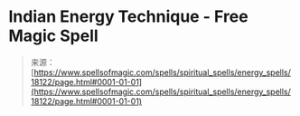 <!--yml

category: 未分类

date: 2024-06-12 18:59:33

-->

# Indian Energy Technique - Free Magic Spell

> 来源：[https://www.spellsofmagic.com/spells/spiritual_spells/energy_spells/18122/page.html#0001-01-01](https://www.spellsofmagic.com/spells/spiritual_spells/energy_spells/18122/page.html#0001-01-01)
